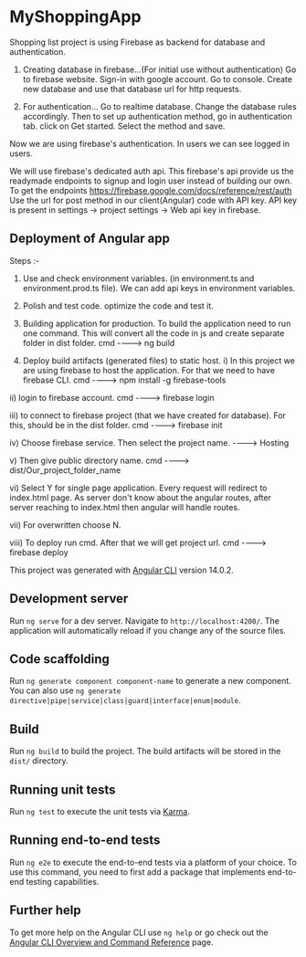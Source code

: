 # MyShoppingApp

Shopping list project is using Firebase as backend for database and authentication.
1. Creating database in firebase...(For initial use without authentication)
    Go to firebase website. Sign-in with google account. Go to console. Create new database and use that database url for http requests.

2. For authentication...
    Go to realtime database. Change the database rules accordingly. Then to set up authentication method, go in authentication tab. click on Get started. Select the       method and save.
 
 Now we are using firebase's authentication. In users we can see logged in users.
 
 We will use firebase's dedicated auth api. This firebase's api provide us the readymade endpoints to signup and login user instead of building our own.
 To get the endpoints https://firebase.google.com/docs/reference/rest/auth 
 Use the url for post method in our client(Angular) code with API key. API key is present in settings -> project settings -> Web api key in firebase.



## Deployment of Angular app

Steps :-
1. Use and check environment variables. (in environment.ts and environment.prod.ts file).
      We can add api keys in environment variables.

2. Polish and test code.
      optimize the code and test it.

3. Building application for production.
      To build the application need to run one command. This will convert all the code in js and create separate folder in dist folder.
      cmd ---->  ng build 

4. Deploy build artifacts (generated files) to static host.
   i) In this project we are using firebase to host the application. For that we need to have firebase CLI.
      cmd ---->  npm install -g firebase-tools
      
  ii) login to firebase account.
      cmd ---->  firebase login
      
 iii) to connect to firebase project (that we have created for database). For this, should be in the dist folder.
      cmd ---->  firebase init
      
  iv) Choose firebase service. Then select the project name.
      ---->  Hosting
   
   v) Then give public directory name.
      cmd ---->  dist/Our_project_folder_name
      
  vi) Select Y for single page application.
      Every request will redirect to index.html page. As server don't know about the angular routes, after server reaching to index.html then angular will handle             routes.
      
 vii) For overwritten choose N.
 
viii) To deploy run cmd. After that we will get project url.
      cmd ----> firebase deploy






This project was generated with [Angular CLI](https://github.com/angular/angular-cli) version 14.0.2.

## Development server

Run `ng serve` for a dev server. Navigate to `http://localhost:4200/`. The application will automatically reload if you change any of the source files.

## Code scaffolding

Run `ng generate component component-name` to generate a new component. You can also use `ng generate directive|pipe|service|class|guard|interface|enum|module`.

## Build

Run `ng build` to build the project. The build artifacts will be stored in the `dist/` directory.

## Running unit tests

Run `ng test` to execute the unit tests via [Karma](https://karma-runner.github.io).

## Running end-to-end tests

Run `ng e2e` to execute the end-to-end tests via a platform of your choice. To use this command, you need to first add a package that implements end-to-end testing capabilities.

## Further help

To get more help on the Angular CLI use `ng help` or go check out the [Angular CLI Overview and Command Reference](https://angular.io/cli) page.
